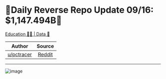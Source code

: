 🔴Daily Reverse Repo Update 09/16: $1,147.494B🔴
================================================

[Education 👨‍🏫 | Data 🔢](https://www.reddit.com/r/Superstonk/search?q=flair_name%3A%22Education%20%F0%9F%91%A8%E2%80%8D%F0%9F%8F%AB%20%7C%20Data%20%F0%9F%94%A2%22&restrict_sr=1)

| Author       | Source       | 
| :-------------: |:-------------:|
|  [u/pctracer](https://www.reddit.com/user/pctracer/) | [Reddit](https://www.reddit.com/r/Superstonk/comments/pphn27/daily_reverse_repo_update_0916_1147494b/) | 

---

![image](https://user-images.githubusercontent.com/82035192/133936623-443980fc-e875-4e73-886f-cb450d698f7f.png)
